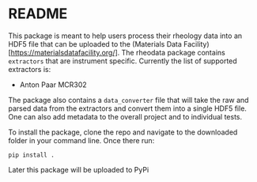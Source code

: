 # README

This package is meant to help users process their rheology data into an HDF5 file that can be
uploaded to the (Materials Data Facility)[https://materialsdatafacility.org/].  The rheodata package
contains `extractors` that are instrument specific.  Currently the list of supported extractors is:

* Anton Paar MCR302

The package also contains a `data_converter` file that will take the raw and parsed data from the extractors
and convert them into a single HDF5 file.  One can also add metadata to the overall project and to individual
tests.

To install the package, clone the repo and navigate to the downloaded folder in your command line.  Once
there run:

`pip install .`

Later this package will be uploaded to PyPi

